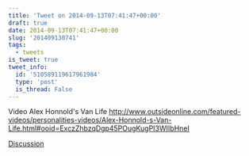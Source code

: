 ```yaml
---
title: 'Tweet on 2014-09-13T07:41:47+00:00'
draft: true
date: 2014-09-13T07:41:47+00:00
slug: '201409130741'
tags:
  - tweets
is_tweet: true
tweet_info:
  id: '510589119617961984'
  type: 'post'
  is_thread: False
---
```




Video Alex Honnold's Van Life <http://www.outsideonline.com/featured-videos/personalities-videos/Alex-Honnold-s-Van-Life.html#ooid=ExczZhbzqDgp45POugKugPI3WIIbHneI>

[Discussion](https://x.com/sytelus/status/510589119617961984)
